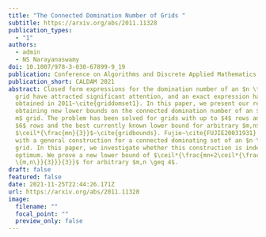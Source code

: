 ```yaml
---
title: "The Connected Domination Number of Grids "
subtitle: https://arxiv.org/abs/2011.11328
publication_types:
  - "1"
authors:
  - admin
  - NS Narayanaswamy
doi: 10.1007/978-3-030-67899-9_19
publication: Conference on Algorithms and Discrete Applied Mathematics 2021
publication_short: CALDAM 2021
abstract: Closed form expressions for the domination number of an $n \times m$
  grid have attracted significant attention, and an exact expression has been
  obtained in 2011~\cite{griddomset1}. In this paper, we present our results on
  obtaining new lower bounds on the connected domination number of an $n \times
  m$ grid. The problem has been solved for grids with up to $4$ rows and with
  $6$ rows and the best currently known lower bound for arbitrary $m,n$ is
  $\ceil*{\frac{mn}{3}}$~\cite{gridbounds}. Fujie~\cite{FUJIE20031931} came up
  with a general construction for a connected dominating set of an $n \times m$
  grid. In this paper, we investigate whether this construction is indeed
  optimum. We prove a new lower bound of $\ceil*{\frac{mn+2\ceil*{\frac{\min
  \{m,n\}}{3}}}{3}}$ for arbitrary $m,n \geq 4$.
draft: false
featured: false
date: 2021-11-25T22:44:26.171Z
url: https://arxiv.org/abs/2011.11328
image:
  filename: ""
  focal_point: ""
  preview_only: false
---
```

